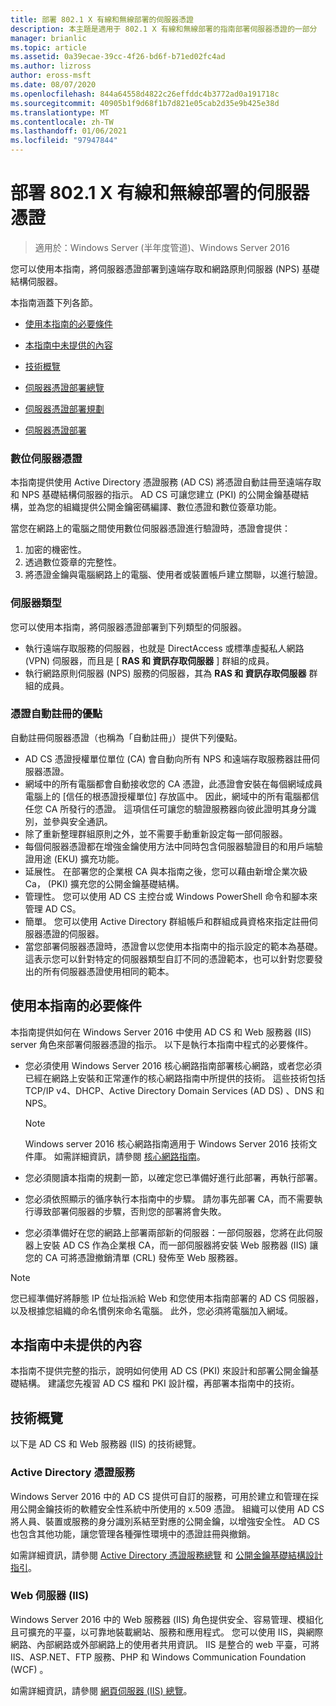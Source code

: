 ```yaml
---
title: 部署 802.1 X 有線和無線部署的伺服器憑證
description: 本主題是適用于 802.1 X 有線和無線部署的指南部署伺服器憑證的一部分
manager: brianlic
ms.topic: article
ms.assetid: 0a39ecae-39cc-4f26-bd6f-b71ed02fc4ad
ms.author: lizross
author: eross-msft
ms.date: 08/07/2020
ms.openlocfilehash: 844a64558d4822c26effddc4b3772ad0a191718c
ms.sourcegitcommit: 40905b1f9d68f1b7d821e05cab2d35e9b425e38d
ms.translationtype: MT
ms.contentlocale: zh-TW
ms.lasthandoff: 01/06/2021
ms.locfileid: "97947844"
---
```

# <a name="deploy-server-certificates-for-8021x-wired-and-wireless-deployments"></a>部署 802.1 X 有線和無線部署的伺服器憑證

>適用於：Windows Server (半年度管道)、Windows Server 2016

您可以使用本指南，將伺服器憑證部署到遠端存取和網路原則伺服器 (NPS) 基礎結構伺服器。

本指南涵蓋下列各節。

-   [使用本指南的必要條件](#bkmk_pre)

-   [本指南中未提供的內容](#bkmk_not)

-   [技術概覽](#bkmk_tech)

-   [伺服器憑證部署總覽](Server-Certificate-Deployment-Overview.md)

-   [伺服器憑證部署規劃](Server-Certificate-Deployment-Planning.md)

-   [伺服器憑證部署](Server-Certificate-Deployment.md)

### <a name="digital-server-certificates"></a>**數位伺服器憑證**
本指南提供使用 Active Directory 憑證服務 (AD CS) 將憑證自動註冊至遠端存取和 NPS 基礎結構伺服器的指示。 AD CS 可讓您建立 (PKI) 的公開金鑰基礎結構，並為您的組織提供公開金鑰密碼編譯、數位憑證和數位簽章功能。

當您在網路上的電腦之間使用數位伺服器憑證進行驗證時，憑證會提供：

1. 加密的機密性。
2. 透過數位簽章的完整性。
3. 將憑證金鑰與電腦網路上的電腦、使用者或裝置帳戶建立關聯，以進行驗證。

### <a name="server-types"></a>**伺服器類型**
您可以使用本指南，將伺服器憑證部署到下列類型的伺服器。
- 執行遠端存取服務的伺服器，也就是 DirectAccess 或標準虛擬私人網路 (VPN) 伺服器，而且是 [ **RAS 和 資訊存取伺服器** ] 群組的成員。
- 執行網路原則伺服器 (NPS) 服務的伺服器，其為 **RAS 和 資訊存取伺服器** 群組的成員。

### <a name="advantages-of-certificate-autoenrollment"></a>**憑證自動註冊的優點**
自動註冊伺服器憑證（也稱為「自動註冊」）提供下列優點。

- AD CS 憑證授權單位單位 (CA) 會自動向所有 NPS 和遠端存取服務器註冊伺服器憑證。
- 網域中的所有電腦都會自動接收您的 CA 憑證，此憑證會安裝在每個網域成員電腦上的 [信任的根憑證授權單位] 存放區中。 因此，網域中的所有電腦都信任您 CA 所發行的憑證。 這項信任可讓您的驗證服務器向彼此證明其身分識別，並參與安全通訊。
- 除了重新整理群組原則之外，並不需要手動重新設定每一部伺服器。
- 每個伺服器憑證都在增強金鑰使用方法中同時包含伺服器驗證目的和用戶端驗證用途 (EKU) 擴充功能。
- 延展性。 在部署您的企業根 CA 與本指南之後，您可以藉由新增企業次級 Ca， (PKI) 擴充您的公開金鑰基礎結構。
- 管理性。 您可以使用 AD CS 主控台或 Windows PowerShell 命令和腳本來管理 AD CS。
- 簡單。 您可以使用 Active Directory 群組帳戶和群組成員資格來指定註冊伺服器憑證的伺服器。
- 當您部署伺服器憑證時，憑證會以您使用本指南中的指示設定的範本為基礎。 這表示您可以針對特定的伺服器類型自訂不同的憑證範本，也可以針對您要發出的所有伺服器憑證使用相同的範本。

## <a name="prerequisites-for-using-this-guide"></a><a name="bkmk_pre"></a>使用本指南的必要條件

本指南提供如何在 Windows Server 2016 中使用 AD CS 和 Web 服務器 (IIS) server 角色來部署伺服器憑證的指示。 以下是執行本指南中程式的必要條件。

- 您必須使用 Windows Server 2016 核心網路指南部署核心網路，或者您必須已經在網路上安裝和正常運作的核心網路指南中所提供的技術。 這些技術包括 TCP/IP v4、DHCP、Active Directory Domain Services (AD DS) 、DNS 和 NPS。
  >[!NOTE]
  >Windows server 2016 核心網路指南適用于 Windows Server 2016 技術文件庫。 如需詳細資訊，請參閱 [核心網路指南](../../../core-network-guide/Core-Network-Guide.md)。

- 您必須閱讀本指南的規劃一節，以確定您已準備好進行此部署，再執行部署。
- 您必須依照顯示的循序執行本指南中的步驟。 請勿事先部署 CA，而不需要執行導致部署伺服器的步驟，否則您的部署將會失敗。
- 您必須準備好在您的網路上部署兩部新的伺服器：一部伺服器，您將在此伺服器上安裝 AD CS 作為企業根 CA，而一部伺服器將安裝 Web 服務器 (IIS) 讓您的 CA 可將憑證撤銷清單 (CRL) 發佈至 Web 服務器。

>[!NOTE]
>您已經準備好將靜態 IP 位址指派給 Web 和您使用本指南部署的 AD CS 伺服器，以及根據您組織的命名慣例來命名電腦。 此外，您必須將電腦加入網域。

## <a name="what-this-guide-does-not-provide"></a><a name="bkmk_not"></a>本指南中未提供的內容
本指南不提供完整的指示，說明如何使用 AD CS (PKI) 來設計和部署公開金鑰基礎結構。 建議您先複習 AD CS 檔和 PKI 設計檔，再部署本指南中的技術。

## <a name="technology-overviews"></a><a name="bkmk_tech"></a>技術概覽
以下是 AD CS 和 Web 服務器 (IIS) 的技術總覽。

### <a name="active-directory-certificate-services"></a>Active Directory 憑證服務
Windows Server 2016 中的 AD CS 提供可自訂的服務，可用於建立和管理在採用公開金鑰技術的軟體安全性系統中所使用的 x.509 憑證。 組織可以使用 AD CS 將人員、裝置或服務的身分識別系結至對應的公開金鑰，以增強安全性。 AD CS 也包含其他功能，讓您管理各種彈性環境中的憑證註冊與撤銷。

如需詳細資訊，請參閱 [Active Directory 憑證服務總覽](/previous-versions/windows/it-pro/windows-server-2012-R2-and-2012/hh831740(v=ws.11)) 和 [公開金鑰基礎結構設計指引](https://techcommunity.microsoft.com/t5/ask-the-directory-services-team/designing-and-implementing-a-pki-part-i-design-and-planning/ba-p/396953)。

### <a name="web-server-iis"></a>Web 伺服器 (IIS)

Windows Server 2016 中的 Web 服務器 (IIS) 角色提供安全、容易管理、模組化且可擴充的平臺，以可靠地裝載網站、服務和應用程式。 您可以使用 IIS，與網際網路、內部網路或外部網路上的使用者共用資訊。 IIS 是整合的 web 平臺，可將 IIS、ASP.NET、FTP 服務、PHP 和 Windows Communication Foundation (WCF) 。

如需詳細資訊，請參閱 [網頁伺服器 (IIS) 總覽](/previous-versions/windows/it-pro/windows-server-2012-R2-and-2012/hh831725(v=ws.11))。